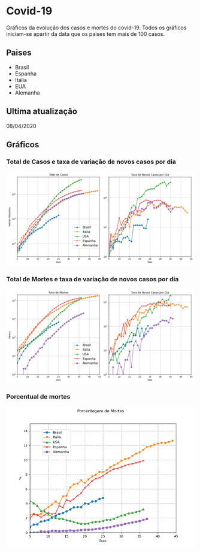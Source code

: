 # Covid-19

Gráficos da evolução dos casos e mortes do covid-19. Todos os gráficos iniciam-se apartir da data que os paises tem mais de 100 casos.

## Paises

* Brasil
* Espanha
* Itália
* EUA
* Alemanha

## Ultima atualização

08/04/2020

## Gráficos

### Total de Casos e taxa de variação de novos casos por dia
![Casos confirmados](script/fig/casos.png)

### Total de Mortes e taxa de variação de novos casos por dia
![Mortes confirmadas](script/fig/mortes.png)

### Porcentual de mortes 
![Porcentual de mortes](script/fig/porcentagem_de_mortos.png)